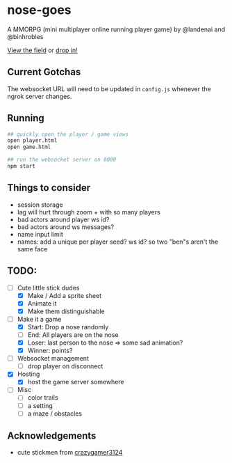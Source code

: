# nose-goes

A MMORPG (mini multiplayer online running player game) by @landenai and @binhrobles

[View the field](https://landenai.github.io/nose-goes/public/game.html) or [drop in!](https://landenai.github.io/nose-goes/public/player.html)

## Current Gotchas

The websocket URL will need to be updated in `config.js` whenever the ngrok server changes.

## Running

```bash
## quickly open the player / game views
open player.html
open game.html

## run the websocket server on 8080
npm start
```

## Things to consider

- session storage
- lag will hurt through zoom + with so many players
- bad actors around player ws id?
- bad actors around ws messages?
- name input limit
- names: add a unique per player seed? ws id? so two "ben"s aren't the same face

## TODO:

- [ ] Cute little stick dudes
  - [x] Make / Add a sprite sheet
  - [x] Animate it
  - [x] Make them distinguishable
- [ ] Make it a game
  - [x] Start: Drop a nose randomly
  - [ ] End: All players are on the nose
  - [x] Loser: last person to the nose => some sad animation?
  - [x] Winner: points?
- [ ] Websocket management
  - [ ] drop player on disconnect
- [x] Hosting
  - [x] host the game server somewhere
- [ ] Misc
  - [ ] color trails
  - [ ] a setting
  - [ ] a maze / obstacles

## Acknowledgements

- cute stickmen from [crazygamer3124](https://crazygamer3124.itch.io/pixel-stickman-8x8)

